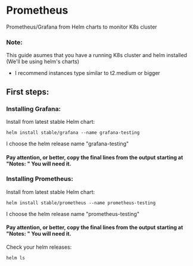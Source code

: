 # Prometheus
Prometheus/Grafana from Helm charts to monitor K8s cluster

### Note:
This guide asumes that you have a running K8s cluster and helm installed (We'll be using helm's charts)
* I recommend instances type similar to t2.medium or bigger

## First steps:

### Installing Grafana:

Install from latest stable Helm chart:
```
helm install stable/grafana --name grafana-testing
```
I choose the helm release name "grafana-testing"
#### Pay attention, or better, copy the final lines from the output starting at "Notes: " You will need it.


### Installing Prometheus:
Install from latest stable Helm chart:
```
helm install stable/prometheus --name prometheus-testing
```
I choose the helm release name "prometheus-testing"
#### Pay attention, or better, copy the final lines from the output starting at "Notes: " You will need it.

Check your helm releases:
```
helm ls
```
